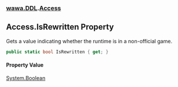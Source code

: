 ### [wawa.DDL](wawa.DDL.md 'wawa.DDL').[Access](Access.md 'wawa.DDL.Access')

## Access.IsRewritten Property

Gets a value indicating whether the runtime is in a non-official game.

```csharp
public static bool IsRewritten { get; }
```

#### Property Value
[System.Boolean](https://docs.microsoft.com/en-us/dotnet/api/System.Boolean 'System.Boolean')